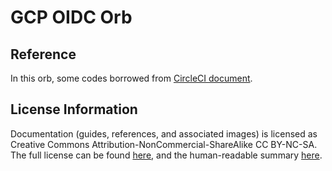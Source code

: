 # GCP OIDC Orb

## Reference
In this orb, some codes borrowed from [CircleCI document](https://circleci.com/docs/openid-connect-tokens#google-cloud-platform).

## License Information
Documentation (guides, references, and associated images) is licensed as
Creative Commons Attribution-NonCommercial-ShareAlike CC BY-NC-SA. The full
license can be found
[here](http://creativecommons.org/licenses/by-nc-sa/4.0/legalcode), and the
human-readable summary
[here](http://creativecommons.org/licenses/by-nc-sa/4.0/).
